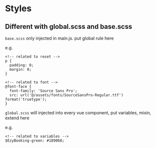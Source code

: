 # Styles

## Different with global.scss and base.scss

`base.scss` only injected in main.js. put global rule here

e.g.

```
<!-- related to reset -->
p {
  padding: 0;
  margin: 0;
}

<!-- related to font -->
@font-face {
  font-family: 'Source Sans Pro';
  src: url('@/assets/fonts/SourceSansPro-Regular.ttf') format('truetype');
}
```

`global.scss` will injected into every vue component, put variables, mixin, extend here

e.g.

```
<!-- related to variables -->
$EzyBooking-green: #189068;
```
